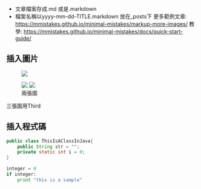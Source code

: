 - 文章檔案存成.md 或是.markdown 
- 檔案名稱以yyyy-mm-dd-TITLE.markdown 放在_posts下
更多範例文章: https://mmistakes.github.io/minimal-mistakes/markup-more-images/
教學: https://mmistakes.github.io/minimal-mistakes/docs/quick-start-guide/

## 插入圖片


<figure >
    <a href="http://blink-demo.vodka.com.tw/blinking/app-board/assets/app_icon_android/playstore-icon.png"><img src="http://blink-demo.vodka.com.tw/blinking/app-board/assets/app_icon_android/playstore-icon.png"></a>
</figure>
<figure class="half">
    <a href="http://blink-demo.vodka.com.tw/blinking/app-board/assets/app_icon_android/playstore-icon.png"><img src="http://blink-demo.vodka.com.tw/blinking/app-board/assets/app_icon_android/playstore-icon.png"></a>
    <a href="http://blink-demo.vodka.com.tw/blinking/app-board/assets/app_icon_android/playstore-icon.png"><img src="http://blink-demo.vodka.com.tw/blinking/app-board/assets/app_icon_android/playstore-icon.png"></a>
    <figcaption>兩張圖</figcaption>
</figure>
三張圖用Third

## 插入程式碼

```java
public class ThisIsAClassInJava{
    public String str = "";
    private static int i = 0;
}
```

```python
integer = 0
if integer:
    print "this is a sample"
```